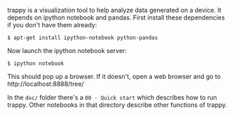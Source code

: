 trappy is a visualization tool to help analyze data generated on a
device. It depends on ipython notebook and pandas. First install these
dependencies if you don't have them already:

    $ apt-get install ipython-notebook python-pandas

Now launch the ipython notebook server:

    $ ipython notebook

This should pop up a browser. If it doesn't, open a web browser and go
to http://localhost:8888/tree/

In the `doc/` folder there's a `00 - Quick start` which describes how to
run trappy. Other notebooks in that directory describe other functions
of trappy.
